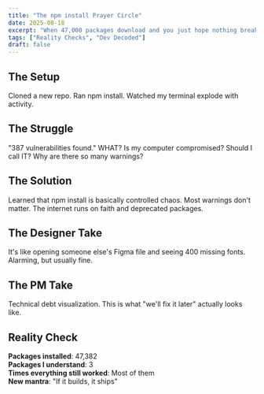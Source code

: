 ```yaml
---
title: "The npm install Prayer Circle"
date: 2025-08-18
excerpt: "When 47,000 packages download and you just hope nothing breaks."
tags: ["Reality Checks", "Dev Decoded"]
draft: false
---
```


## The Setup

Cloned a new repo. Ran npm install. Watched my terminal explode with activity.

## The Struggle

"387 vulnerabilities found." WHAT? Is my computer compromised? Should I call IT? Why are there so many warnings?

## The Solution

Learned that npm install is basically controlled chaos. Most warnings don't matter. The internet runs on faith and deprecated packages.

## The Designer Take

It's like opening someone else's Figma file and seeing 400 missing fonts. Alarming, but usually fine.

## The PM Take

Technical debt visualization. This is what "we'll fix it later" actually looks like.

## Reality Check

**Packages installed**: 47,382  
**Packages I understand**: 3  
**Times everything still worked**: Most of them  
**New mantra**: "If it builds, it ships"
